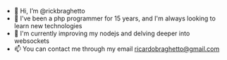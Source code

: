 - 👋 Hi, I’m @rickbraghetto
- 👀 I've been a php programmer for 15 years, and I'm always looking to learn new technologies
- 🌱 I'm currently improving my nodejs and delving deeper into websockets
- 📫 You can contact me through my email ricardobraghetto@gmail.com



